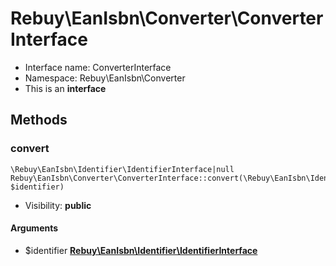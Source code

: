Rebuy\EanIsbn\Converter\ConverterInterface
===============






* Interface name: ConverterInterface
* Namespace: Rebuy\EanIsbn\Converter
* This is an **interface**






Methods
-------


### convert

    \Rebuy\EanIsbn\Identifier\IdentifierInterface|null Rebuy\EanIsbn\Converter\ConverterInterface::convert(\Rebuy\EanIsbn\Identifier\IdentifierInterface $identifier)





* Visibility: **public**


#### Arguments
* $identifier **[Rebuy\EanIsbn\Identifier\IdentifierInterface](Rebuy-EanIsbn-Identifier-IdentifierInterface.md)**


